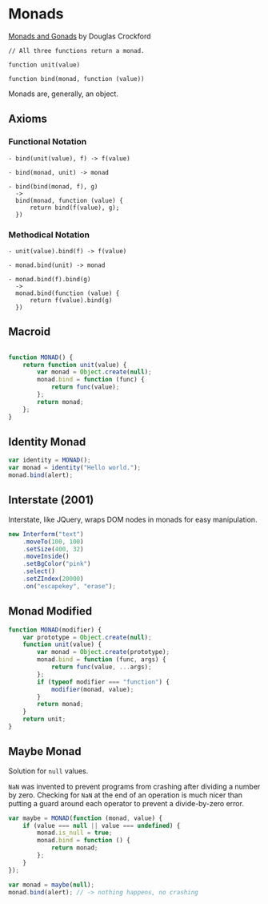 # Monads

[Monads and Gonads](https://www.youtube.com/watch?v=b0EF0VTs9Dc)
by Douglas Crockford

```text
// All three functions return a monad.

function unit(value)

function bind(monad, function (value))
```

Monads are, generally, an object.

## Axioms

### Functional Notation

```
- bind(unit(value), f) -> f(value)

- bind(monad, unit) -> monad

- bind(bind(monad, f), g)
  ->
  bind(monad, function (value) {
      return bind(f(value), g);
  })
```

### Methodical Notation

```
- unit(value).bind(f) -> f(value)

- monad.bind(unit) -> monad

- monad.bind(f).bind(g) 
  ->
  monad.bind(function (value) {
      return f(value).bind(g)
  })
```

## Macroid

```javascript

function MONAD() {
    return function unit(value) {
        var monad = Object.create(null);
        monad.bind = function (func) {
            return func(value);
        };
        return monad;
    };
}
```

## Identity Monad

```javascript
var identity = MONAD();
var monad = identity("Hello world.");
monad.bind(alert);
```

## Interstate (2001)

Interstate, like JQuery, wraps DOM nodes in monads for easy manipulation.

```javascript
new Interform("text")
    .moveTo(100, 100)
    .setSize(400, 32)
    .moveInside()
    .setBgColor("pink")
    .select()
    .setZIndex(20000)
    .on("escapekey", "erase");
```

## Monad Modified

```javascript
function MONAD(modifier) {
    var prototype = Object.create(null);
    function unit(value) {
        var monad = Object.create(prototype);
        monad.bind = function (func, args) {
            return func(value, ...args);
        };
        if (typeof modifier === "function") {
            modifier(monad, value);
        }
        return monad;
    }
    return unit;
}
```

## Maybe Monad

Solution for `null` values.

`NaN` was invented to prevent programs from crashing after dividing a number by zero.
Checking for `NaN` at the end of an operation is much nicer than putting a guard
around each operator to prevent a divide-by-zero error.

```javascript
var maybe = MONAD(function (monad, value) {
    if (value === null || value === undefined) {
        monad.is_null = true;
        monad.bind = function () {
            return monad;
        };
    }
});

var monad = maybe(null);
monad.bind(alert); // -> nothing happens, no crashing
```

